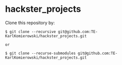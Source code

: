 # hackster_projects

Clone this repository by:
```
$ git clone --recursive git@github.com:TE-KarlKomierowski/hackster_projects.git

or

$ git clone --recurse-submodules git@github.com:TE-KarlKomierowski/hackster_projects.git
```


